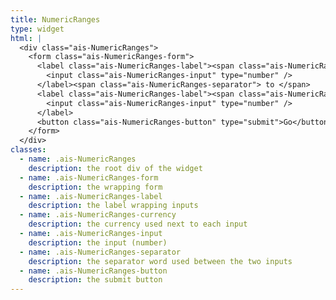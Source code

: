 ```yaml
---
title: NumericRanges
type: widget
html: |
  <div class="ais-NumericRanges">
    <form class="ais-NumericRanges-form">
      <label class="ais-NumericRanges-label"><span class="ais-NumericRanges-currency">$ </span>
        <input class="ais-NumericRanges-input" type="number" />
      </label><span class="ais-NumericRanges-separator"> to </span>
      <label class="ais-NumericRanges-label"><span class="ais-NumericRanges-currency">$ </span>
        <input class="ais-NumericRanges-input" type="number" />
      </label>
      <button class="ais-NumericRanges-button" type="submit">Go</button>
    </form>
  </div>
classes:
  - name: .ais-NumericRanges
    description: the root div of the widget
  - name: .ais-NumericRanges-form
    description: the wrapping form
  - name: .ais-NumericRanges-label
    description: the label wrapping inputs
  - name: .ais-NumericRanges-currency
    description: the currency used next to each input
  - name: .ais-NumericRanges-input
    description: the input (number)
  - name: .ais-NumericRanges-separator
    description: the separator word used between the two inputs
  - name: .ais-NumericRanges-button
    description: the submit button
---
```

